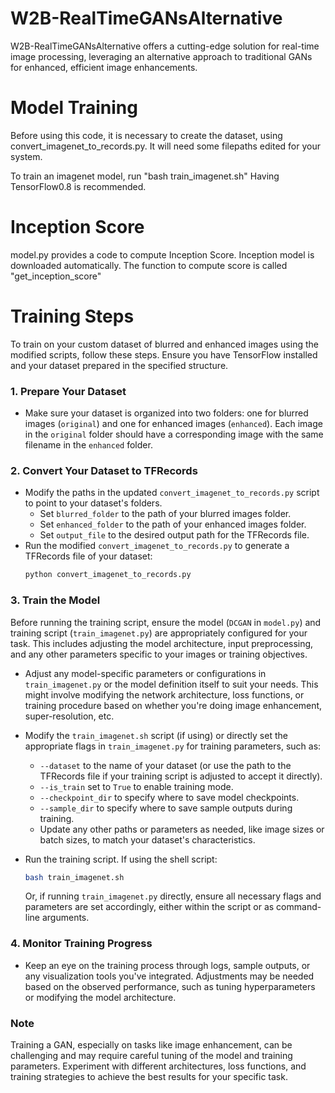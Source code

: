 # W2B-RealTimeGANsAlternative

W2B-RealTimeGANsAlternative offers a cutting-edge solution for real-time image processing, leveraging an alternative approach to traditional GANs for enhanced, efficient image enhancements.

Model Training
===============

Before using this code, it is necessary to create the dataset, using
convert_imagenet_to_records.py. It will need some filepaths edited
for your system.

To train an imagenet model, run "bash train_imagenet.sh"
Having TensorFlow0.8 is recommended.

Inception Score
===============

model.py provides a code to compute Inception Score. 
Inception model is downloaded automatically.
The function to compute score is called "get_inception_score"

Training Steps
==============

To train on your custom dataset of blurred and enhanced images using the modified scripts, follow these steps. Ensure you have TensorFlow installed and your dataset prepared in the specified structure.

### 1. Prepare Your Dataset

- Make sure your dataset is organized into two folders: one for blurred images (`original`) and one for enhanced images (`enhanced`). Each image in the `original` folder should have a corresponding image with the same filename in the `enhanced` folder.

### 2. Convert Your Dataset to TFRecords

- Modify the paths in the updated `convert_imagenet_to_records.py` script to point to your dataset's folders.
  - Set `blurred_folder` to the path of your blurred images folder.
  - Set `enhanced_folder` to the path of your enhanced images folder.
  - Set `output_file` to the desired output path for the TFRecords file.
- Run the modified `convert_imagenet_to_records.py` to generate a TFRecords file of your dataset:
  ```bash
  python convert_imagenet_to_records.py
  ```

### 3. Train the Model

Before running the training script, ensure the model (`DCGAN` in `model.py`) and training script (`train_imagenet.py`) are appropriately configured for your task. This includes adjusting the model architecture, input preprocessing, and any other parameters specific to your images or training objectives.

- Adjust any model-specific parameters or configurations in `train_imagenet.py` or the model definition itself to suit your needs. This might involve modifying the network architecture, loss functions, or training procedure based on whether you're doing image enhancement, super-resolution, etc.

- Modify the `train_imagenet.sh` script (if using) or directly set the appropriate flags in `train_imagenet.py` for training parameters, such as:
  - `--dataset` to the name of your dataset (or use the path to the TFRecords file if your training script is adjusted to accept it directly).
  - `--is_train` set to `True` to enable training mode.
  - `--checkpoint_dir` to specify where to save model checkpoints.
  - `--sample_dir` to specify where to save sample outputs during training.
  - Update any other paths or parameters as needed, like image sizes or batch sizes, to match your dataset's characteristics.

- Run the training script. If using the shell script:
  ```bash
  bash train_imagenet.sh
  ```
  Or, if running `train_imagenet.py` directly, ensure all necessary flags and parameters are set accordingly, either within the script or as command-line arguments.

### 4. Monitor Training Progress

- Keep an eye on the training process through logs, sample outputs, or any visualization tools you've integrated. Adjustments may be needed based on the observed performance, such as tuning hyperparameters or modifying the model architecture.

### Note

Training a GAN, especially on tasks like image enhancement, can be challenging and may require careful tuning of the model and training parameters. Experiment with different architectures, loss functions, and training strategies to achieve the best results for your specific task.
